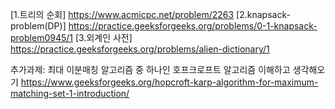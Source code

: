 [1.트리의 순회]
https://www.acmicpc.net/problem/2263
[2.knapsack-problem(DP)]
https://practice.geeksforgeeks.org/problems/0-1-knapsack-problem0945/1
[3.외계인 사전]
https://practice.geeksforgeeks.org/problems/alien-dictionary/1

추가과제: 최대 이분매칭 알고리즘 중 하나인 호프크로프트 알고리즘 이해하고 생각해오기 https://www.geeksforgeeks.org/hopcroft-karp-algorithm-for-maximum-matching-set-1-introduction/
